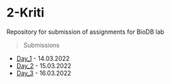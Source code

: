 # 2-Kriti

Repository for submission of assignments for BioDB lab

> Submissions
- [Day_1](Homework/Day_1/) - 14.03.2022
- [Day_2](Homework/Day_2/) - 15.03.2022
- [Day_3](Homework/Day_3/) - 16.03.2022